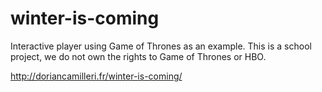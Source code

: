 winter-is-coming
================
Interactive player using Game of Thrones as an example.
This is a school project, we do not own the rights to Game of Thrones or HBO.

http://doriancamilleri.fr/winter-is-coming/
